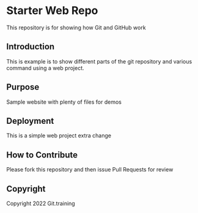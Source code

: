 # Starter Web Repo

This repository is for showing how Git and GitHub work

## Introduction

This is example is to show different parts of the git repository and various command using a web project.

## Purpose

Sample website with plenty of files for demos


## Deployment
This is a simple web project
extra change


## How to Contribute

Please fork this repository and then issue Pull Requests for review

## Copyright

Copyright 2022 Git.training